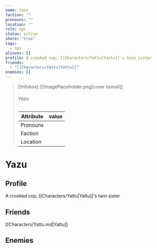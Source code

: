 ```yaml
---
name: Yazu
faction: ""
pronouns: ""
location: ""
role: npc
status: active
share: "true"
tags:
  - npc
aliases: []
profile: A crooked cop, [[Characters/Yattu|Yattu]]'s twin sister
friends:
  - "[[Characters/Yattu|Yattu]]"
enemies: []
---
```



> [!infobox]
> ![[ImagePlaceholder.png|cover hsmall]]
> ###### Yazu
> Attribute |  value |
> ---|---|
> Pronouns | 
> Faction | 
> Location |  |


# Yazu
## Profile
A crooked cop, [[Characters/Yattu|Yattu]]'s twin sister

## Friends
[[Characters/Yattu.md|Yattu]]

## Enemies


